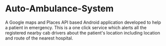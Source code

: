 # Auto-Ambulance-System
A Google maps and Places API based Android application developed to help a patient in emergency. This is a one click service which alerts all the 
registered nearby cab drivers about the patient's location including location and route of the nearest hospital.
